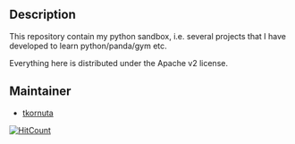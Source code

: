 ## Description

This repository contain my python sandbox, i.e. several projects that I have developed to learn python/panda/gym etc.

Everything here is distributed under the Apache v2 license.

## Maintainer
* [tkornuta](https://github.com/tkornuta)

[![HitCount](http://hits.dwyl.io/tkornuta/tkornuta/python-sandbox.svg)](http://hits.dwyl.io/tkornuta/tkornuta/python-sandbox)
